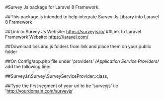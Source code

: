 #Survey Js package for Laravel 8 Framework.

##This package is intended to help integrate Survey Js Library into Laravel 8 Framework

##Link to Survey Js Website: https://surveyjs.io/
##Link to Laravel Framework Website: https://laravel.com/

##Download css and js folders from link and place them on your public folder

##On Config/app.php file under 'providers' /*Application Service Providers*/ add the following line:

##SurveyJs\Survey\SurveyServiceProvider::class,

##Type the first segment of your url to be 'surveyjs' i.e 'http://yourdomain.com/surveyjs'